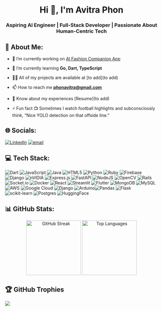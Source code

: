<h1 align="center">Hi 👋, I'm Avitra Phon</h1>
<h3 align="center">Aspiring AI Engineer | Full-Stack Developer | Passionate About Human-Centric Tech</h3>

## 💫 About Me:
- 🔭 I’m currently working on [AI Fashion Companion App](https://github.com/Avitra2002/AIFashionCompanion)

- 🌱 I’m currently learning **Go, Dart, TypeScript**

- 👨‍💻 All of my projects are available at [to add](to add)

- 📫 How to reach me **phonavitra@gmail.com**

- 📄 Know about my experiences [Resume](to add)

- ⚡ Fun fact 📺 Sometimes I watch football highlights and subconsciously think, “Nice YOLO detection on that offside line.”



## 🌐 Socials:
[![LinkedIn](https://img.shields.io/badge/LinkedIn-%230077B5.svg?logo=linkedin&logoColor=white)](https://linkedin.com/in/avitraphon) [![email](https://img.shields.io/badge/Email-D14836?logo=gmail&logoColor=white)](mailto:phonavitra@gmail.com) 

## 💻 Tech Stack:
![Dart](https://img.shields.io/badge/dart-%230175C2.svg?style=for-the-badge&logo=dart&logoColor=white) ![JavaScript](https://img.shields.io/badge/javascript-%23323330.svg?style=for-the-badge&logo=javascript&logoColor=%23F7DF1E) ![Java](https://img.shields.io/badge/java-%23ED8B00.svg?style=for-the-badge&logo=openjdk&logoColor=white) ![HTML5](https://img.shields.io/badge/html5-%23E34F26.svg?style=for-the-badge&logo=html5&logoColor=white) ![Python](https://img.shields.io/badge/python-3670A0?style=for-the-badge&logo=python&logoColor=ffdd54) ![Ruby](https://img.shields.io/badge/ruby-%23CC342D.svg?style=for-the-badge&logo=ruby&logoColor=white) ![Firebase](https://img.shields.io/badge/firebase-%23039BE5.svg?style=for-the-badge&logo=firebase) ![Django](https://img.shields.io/badge/django-%23092E20.svg?style=for-the-badge&logo=django&logoColor=white) ![nVIDIA](https://img.shields.io/badge/cuda-000000.svg?style=for-the-badge&logo=nVIDIA&logoColor=green) ![Express.js](https://img.shields.io/badge/express.js-%23404d59.svg?style=for-the-badge&logo=express&logoColor=%2361DAFB) ![FastAPI](https://img.shields.io/badge/FastAPI-005571?style=for-the-badge&logo=fastapi) ![NodeJS](https://img.shields.io/badge/node.js-6DA55F?style=for-the-badge&logo=node.js&logoColor=white) ![OpenCV](https://img.shields.io/badge/opencv-%23white.svg?style=for-the-badge&logo=opencv&logoColor=white) ![Rails](https://img.shields.io/badge/rails-%23CC0000.svg?style=for-the-badge&logo=ruby-on-rails&logoColor=white) ![Socket.io](https://img.shields.io/badge/Socket.io-black?style=for-the-badge&logo=socket.io&badgeColor=010101) ![Docker](https://img.shields.io/badge/docker-%230db7ed.svg?style=for-the-badge&logo=docker&logoColor=white) ![React](https://img.shields.io/badge/react-%2320232a.svg?style=for-the-badge&logo=react&logoColor=%2361DAFB) ![Streamlit](https://img.shields.io/badge/Streamlit-%23FE4B4B.svg?style=for-the-badge&logo=streamlit&logoColor=white) ![Flutter](https://img.shields.io/badge/Flutter-%2302569B.svg?style=for-the-badge&logo=Flutter&logoColor=white) ![MongoDB](https://img.shields.io/badge/MongoDB-%234ea94b.svg?style=for-the-badge&logo=mongodb&logoColor=white) ![MySQL](https://img.shields.io/badge/mysql-4479A1.svg?style=for-the-badge&logo=mysql&logoColor=white) ![AWS](https://img.shields.io/badge/AWS-%23FF9900.svg?style=for-the-badge&logo=amazon-aws&logoColor=white) ![Google Cloud](https://img.shields.io/badge/GoogleCloud-%234285F4.svg?style=for-the-badge&logo=google-cloud&logoColor=white) ![Django](https://img.shields.io/badge/django-%23092E20.svg?style=for-the-badge&logo=django&logoColor=white) ![Arduino](https://img.shields.io/badge/-Arduino-00979D?style=for-the-badge&logo=Arduino&logoColor=white)![Pandas](https://img.shields.io/badge/pandas-%23150458.svg?style=for-the-badge&logo=pandas&logoColor=white) ![Flask](https://img.shields.io/badge/flask-%23000.svg?style=for-the-badge&logo=flask&logoColor=white) ![scikit-learn](https://img.shields.io/badge/scikit--learn-%23F7931E.svg?style=for-the-badge&logo=scikit-learn&logoColor=white) ![Postgres](https://img.shields.io/badge/postgres-%23316192.svg?style=for-the-badge&logo=postgresql&logoColor=white) ![HuggingFace](https://img.shields.io/badge/HuggingFace-ffcd34.svg?style=for-the-badge&logo=huggingface&logoColor=black)

## 📊 GitHub Stats:
<!-- <p align="center">
  <img src="https://github-readme-stats.vercel.app/api?username=Avitra2002&theme=dark&hide_border=false&include_all_commits=true&count_private=true" alt="GitHub Stats"/>
  <img src="https://nirzak-streak-stats.vercel.app/?user=Avitra2002&theme=dark&hide_border=false" alt="GitHub Streak"/>
  <br/>
  <img src="https://github-readme-stats.vercel.app/api/top-langs/?username=avitra2002&hide=jupyter%20notebook&langs_count=10&theme=dark&hide_border=false&include_all_commits=true&count_private=true&layout=compact" alt="Top Languages"/>
</p> -->
<p align="center">
  <img src="https://nirzak-streak-stats.vercel.app/?user=Avitra2002&theme=dark&hide_border=false" alt="GitHub Streak" height="180px"/>
  <img src="https://github-readme-stats.vercel.app/api/top-langs/?username=avitra2002&hide=jupyter%20notebook&langs_count=10&theme=dark&hide_border=false&include_all_commits=true&count_private=true&layout=compact" alt="Top Languages" height="180px"/>
</p>


## 🏆 GitHub Trophies
![](https://github-profile-trophy.vercel.app/?username=Avitra2002&theme=radical&no-frame=false&no-bg=true&margin-w=4&title=MultiLanguage,Commits,Repositories,PullRequest,Experience)
